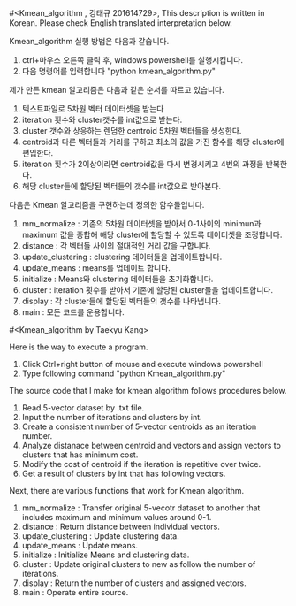 #<Kmean_algorithm , 강태규 201614729>, This description is written in Korean. Please check English translated interpretation below.

Kmean_algorithm 실행 방법은 다음과 같습니다. 

1. ctrl+마우스 오른쪽 클릭 후, windows powershell를 실행시킵니다.
2. 다음 명령어를 입력합니다 "python kmean_algorithm.py"

제가 만든 kmean 알고리즘은 다음과 같은 순서를 따르고 있습니다.

1. 텍스트파일로 5차원 벡터 데이터셋을 받는다
2. iteration 횟수와 cluster갯수를 int값으로 받는다.
3. cluster 갯수와 상응하는 렌덤한 centroid 5차원 벡터들을 생성한다.
4. centroid과 다른 벡터들과 거리를 구하고 최소의 값을 가진 함수를 해당 cluster에 편입한다.
5. iteration 횟수가 2이상이라면 centroid값을 다시 변경시키고 4번의 과정을 반복한다.
6. 해당 cluster들에 할당된 벡터들의 갯수를 int값으로 받아본다. 

다음은 Kmean 알고리즘을 구현하는데 정의한 함수들입니다.

1. mm_normalize : 기존의 5차원 데이터셋을 받아서 0-1사이의 minimun과 maximum 값을 종합해 해당 cluster에 할당할 수 있도록 데이터셋을 조정합니다.
2. distance : 각 벡터들 사이의 절대적인 거리 값을 구합니다.
3. update_clustering : clustering 데이터들을 업데이트합니다. 
4. update_means : means를 업데이트 합니다. 
5. initialize : Means와 clustering 데이터들을 초기화합니다. 
6. cluster : iteration 횟수를 받아서 기존에 할당된 cluster들을 업데이트합니다.
7. display : 각 cluster들에 할당된 벡터들의 갯수를 나타냅니다.
8. main : 모든 코드를 운용합니다. 


#<Kmean_algorithm by Taekyu Kang>

Here is the way to execute a program.

1. Click Ctrl+right button of mouse and execute windows powershell
2. Type following command "python Kmean_algorithm.py"

The source code that I make for kmean algorithm follows procedures below.

1. Read 5-vector dataset by .txt file.
2. Input the number of iterations and clusters by int.
3. Create a consistent number of 5-vector centroids as an iteration number.
4. Analyze distanace between centroid and vectors and assign vectors to clusters that has minimum cost.
5. Modify the cost of centroid if the iteration is repetitive over twice.
6. Get a result of clusters by int that has following vectors. 

Next, there are various functions that work for Kmean algorithm.

1. mm_normalize : Transfer original 5-vecotr dataset to another that includes maximum and minimum values around 0-1.
2. distance : Return distance between individual vectors.
3. update_clustering : Update clustering data.
4. update_means : Update means.
5. initialize : Initialize Means and clustering data.
6. cluster : Update original clusters to new as follow the number of iterations.
7. display : Return the number of clusters and assigned vectors.
8. main : Operate entire source.
